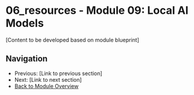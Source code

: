 # 06_resources - Module 09: Local AI Models

[Content to be developed based on module blueprint]

## Navigation
- Previous: [Link to previous section]
- Next: [Link to next section]
- [Back to Module Overview](README.md)
